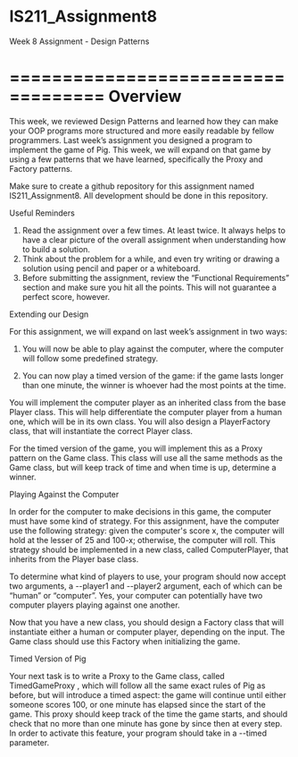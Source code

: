 # IS211_Assignment8

Week 8 Assignment - Design Patterns 

===================================
Overview
===================================

This week, we reviewed Design Patterns and learned how they can make your OOP programs more structured and more easily readable by fellow programmers. Last week’s assignment you designed a program to implement the game of Pig. This week, we will expand on that game by using a few patterns that we have learned, specifically the Proxy and Factory patterns.

Make sure to create a github repository for this assignment named IS211_Assignment8. All development should be done in this repository.  

Useful Reminders  
1. Read the assignment over a few times. At least twice. It always helps to have a clear picture of the overall assignment when understanding how to build a solution.
2. Think about the problem for a while, and even try writing or drawing a solution using pencil and paper or a whiteboard.
3. Before submitting the assignment, review the “Functional Requirements” section and make sure you hit all the points. This will not guarantee a perfect score, however.

Extending our Design

For this assignment, we will expand on last week’s assignment in two ways: 

1. You will now be able to play against the computer, where the computer will follow some predefined strategy.

2. You can now play a timed version of the game: if the game lasts longer than one minute, the winner is whoever had the most points at the time.

You will implement the computer player as an inherited class from the base Player class. This will help differentiate the computer player from a human one, which will be in its own class. You will also design a PlayerFactory class, that will instantiate the correct Player class. 

For the timed version of the game, you will implement this as a Proxy pattern on the Game class. This class will use all the same methods as the Game class, but will keep track of time and when time is up, determine a winner.   

Playing Against the Computer

In order for the computer to make decisions in this game, the computer must have some kind of strategy. For this assignment, have the computer use the following strategy: given the computer's score x, the computer will hold at the lesser of 25 and 100-x; otherwise, the computer will roll. This strategy should be implemented in a new class, called ComputerPlayer, that inherits from the Player base class.  

To determine what kind of players to use, your program should now accept two arguments, a --player1  and --player2 argument, each of which can be “human” or “computer”. Yes, your computer can potentially have two computer players playing against one another.  

Now that you have a new class, you should design a Factory class that will instantiate either a human or computer player, depending on the input. The Game class should use this Factory when initializing the game.

Timed Version of Pig

Your next task is to write a Proxy to the Game class, called TimedGameProxy , which will follow all the same exact rules of Pig as before, but will introduce a timed aspect: the game will continue until either someone scores 100, or one minute has elapsed since the start of the game. This proxy should keep track of the time the game starts, and should check that no more than one minute has gone by since then at every step. In order to activate this feature, your program should take in a --timed parameter. 
